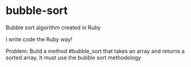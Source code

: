 # bubble-sort

Bubble sort algorithm created in Ruby

I write code the Ruby way!

Problem:
Build a method #bubble_sort that takes an array and returns a sorted array.
It must use the bubble sort methodology